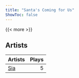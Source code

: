 ```yaml
---
title: "Santa's Coming for Us"
ShowToc: false
---
```


{{< more >}}

## Artists
Artists | Plays 
----- | -----: 
[Sia](/artists/sia-33697) | 5

